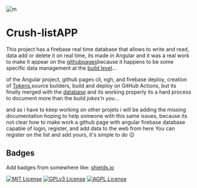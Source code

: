 
![m](https://github.com/jose-campos1/Crush-list/assets/106594685/20f7e27c-9ba2-4953-a3c5-b09099b777d1)


# Crush-listAPP

This project has a firebase real time database that allows to write and read, data add or delete it on real time, its made in Angular and it was a real work to make it appear on the [githubpages](https://jose-campos1.github.io/Crush-list/dist/login)because it happens to be some specific data management at the [build level](https://github.com/jose-campos1/Crush-list/blob/master/package.json)...

 of the Angular project, github pages cli, ngh, and firebase deploy, creation of [Tokens](https://github.com/jose-campos1/Crush-list/blob/master/src/app/data.services.ts),source builders, build and deploy on GitHub Actions, but its finally merged with the [database](https://console.firebase.google.com/u/0/project/data-base1-8cf55/database/data-base1-8cf55-default-rtdb/data?hl=es) and its working properly its a hard process to document more than the build *jokes'n you*... 
 
 and as i have to keep working on other projets i will be adding the missing documentation hoping to help someone with this same issues, because its not clear how to make work a github page with angular firebase database capable of login, register, and add data to the web from here
You can register on the list and add yours, it's simple to do 😉







## Badges

Add badges from somewhere like: [shields.io](https://shields.io/)

[![MIT License](https://img.shields.io/badge/License-MIT-green.svg)](https://choosealicense.com/licenses/mit/)
[![GPLv3 License](https://img.shields.io/badge/License-GPL%20v3-yellow.svg)](https://opensource.org/licenses/)
[![AGPL License](https://img.shields.io/badge/license-AGPL-blue.svg)](http://www.gnu.org/licenses/agpl-3.0)

